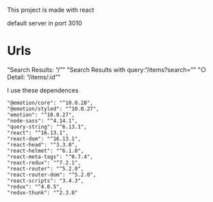 This project is made with react

default server in port 3010

# Urls

"Search Results: “/”"
"Search Results with query:“/items?search=”"
"○ Detail: “/items/:id”"

I use these dependences

    "@emotion/core": "^10.0.28",
    "@emotion/styled": "^10.0.27",
    "emotion": "^10.0.27",
    "node-sass": "^4.14.1",
    "query-string": "^6.13.1",
    "react": "^16.13.1",
    "react-dom": "^16.13.1",
    "react-head": "^3.3.0",
    "react-helmet": "^6.1.0",
    "react-meta-tags": "^0.7.4",
    "react-redux": "^7.2.1",
    "react-router": "^5.2.0",
    "react-router-dom": "^5.2.0",
    "react-scripts": "3.4.3",
    "redux": "^4.0.5",
    "redux-thunk": "^2.3.0"